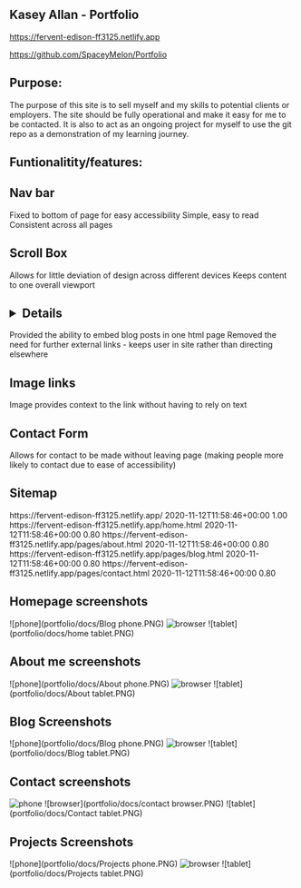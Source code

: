 ## Kasey Allan - Portfolio

https://fervent-edison-ff3125.netlify.app

https://github.com/SpaceyMelon/Portfolio

## Purpose:
The purpose of this site is to sell myself and my skills to potential clients or employers.
The site should be fully operational and make it easy for me to be contacted. 
It is also to act as an ongoing project for myself to use the git repo as a demonstration of my learning journey.

## Funtionalitity/features:

## Nav bar
Fixed to bottom of page for easy accessibility 
Simple, easy to read
Consistent across all pages

## Scroll Box
Allows for little deviation of design across different devices
Keeps content to one overall viewport

## <details> (expanding text box)
Provided the ability to embed blog posts in one html page
Removed the need for further external links - keeps user in site rather than directing elsewhere

## Image links
Image provides context to the link without having to rely on text

## Contact Form
Allows for contact to be made without leaving page (making people more likely to contact due to ease of accessibility) 

## Sitemap

<url>
  <loc>https://fervent-edison-ff3125.netlify.app/</loc>
  <lastmod>2020-11-12T11:58:46+00:00</lastmod>
  <priority>1.00</priority>
</url>
<url>
  <loc>https://fervent-edison-ff3125.netlify.app/home.html</loc>
  <lastmod>2020-11-12T11:58:46+00:00</lastmod>
  <priority>0.80</priority>
</url>
<url>
  <loc>https://fervent-edison-ff3125.netlify.app/pages/about.html</loc>
  <lastmod>2020-11-12T11:58:46+00:00</lastmod>
  <priority>0.80</priority>
</url>
<url>
  <loc>https://fervent-edison-ff3125.netlify.app/pages/blog.html</loc>
  <lastmod>2020-11-12T11:58:46+00:00</lastmod>
  <priority>0.80</priority>
</url>
<url>
  <loc>https://fervent-edison-ff3125.netlify.app/pages/contact.html</loc>
  <lastmod>2020-11-12T11:58:46+00:00</lastmod>
  <priority>0.80</priority>
</url>

## Homepage screenshots
![phone](portfolio/docs/Blog phone.PNG)
![browser](portfolio/docs/Home.PNG)
![tablet](portfolio/docs/home tablet.PNG)

## About me screenshots
![phone](portfolio/docs/About phone.PNG)
![browser](portfolio/docs/About.PNG)
![tablet](portfolio/docs/About tablet.PNG)

## Blog Screenshots
![phone](portfolio/docs/Blog phone.PNG)
![browser](portfolio/docs/Blog.PNG)
![tablet](portfolio/docs/Blog tablet.PNG)

## Contact screenshots
![phone](portfolio/docs/contact.PNG)
![browser](portfolio/docs/contact browser.PNG)
![tablet](portfolio/docs/Contact tablet.PNG)

## Projects Screenshots
![phone](portfolio/docs/Projects phone.PNG)
![browser](portfolio/docs/Projects.PNG)
![tablet](portfolio/docs/Projects tablet.PNG)
